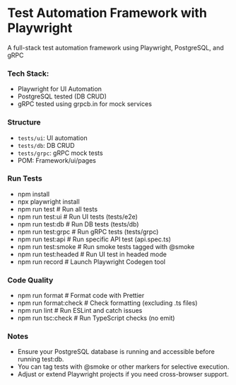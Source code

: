 # Test Automation Framework with Playwright
A full-stack test automation framework using Playwright, PostgreSQL, and gRPC

### Tech Stack:
- Playwright for UI Automation
- PostgreSQL tested (DB CRUD)
- gRPC tested using grpcb.in for mock services

### Structure
- `tests/ui`: UI automation
- `tests/db`: DB CRUD
- `tests/grpc`: gRPC mock tests
- POM: Framework/ui/pages

### Run Tests

- npm install
- npx playwright install
- npm run test	        # Run all tests
- npm run test:ui	      # Run UI tests (tests/e2e)
- npm run test:db	      # Run DB tests (tests/db)
- npm run test:grpc	    # Run gRPC tests (tests/grpc)
- npm run test:api	    # Run specific API test (api.spec.ts)
- npm run test:smoke	  # Run smoke tests tagged with @smoke
- npm run test:headed	  # Run UI test in headed mode
- npm run record	      # Launch Playwright Codegen tool

### Code Quality
- npm run format	      # Format code with Prettier
- npm run format:check	# Check formatting (excluding .ts files)
- npm run lint	        # Run ESLint and catch issues
- npm run tsc:check	    # Run TypeScript checks (no emit)

### Notes
- Ensure your PostgreSQL database is running and accessible before running test:db.
- You can tag tests with @smoke or other markers for selective execution.
- Adjust or extend Playwright projects if you need cross-browser support.
